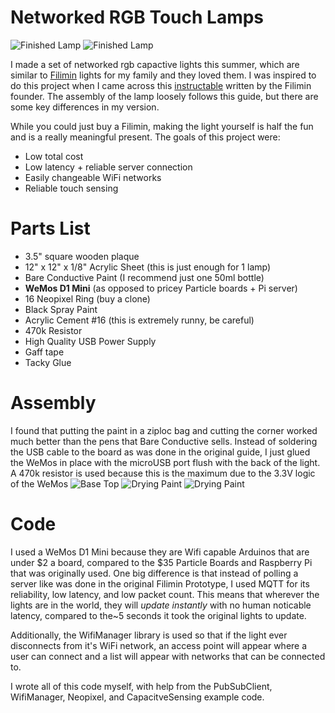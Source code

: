 # Networked RGB Touch Lamps

![Finished Lamp](https://github.com/dgorbunov/WifiTouchLights/blob/master/Photos/IMG_3224.jpg)
![Finished Lamp](https://github.com/dgorbunov/WifiTouchLights/blob/master/Photos/IMG_3223.jpg)

I made a set of networked rgb capactive lights this summer, which are similar to [Filimin](https://filimin.com/) lights for my family and they loved them. I was inspired to do this project when I came across this [instructable](https://www.instructables.com/id/Networked-RGB-Wi-Fi-Decorative-Touch-Lights/) written by the Filimin founder. The assembly of the lamp loosely follows this guide, but there are some key differences in my version.

While you could just buy a Filimin, making the light yourself is half the fun and is a really meaningful present. The goals of this project were:

 - Low total cost
 - Low latency + reliable server connection
 - Easily changeable WiFi networks
 - Reliable touch sensing
# Parts List
 - 3.5" square wooden plaque
 - 12" x 12" x 1/8" Acrylic Sheet (this is just enough for 1 lamp)
 -  Bare Conductive Paint (I recommend just one 50ml bottle)
 - **WeMos D1 Mini** (as opposed to pricey Particle boards + Pi server)
 - 16 Neopixel Ring (buy a clone)
 - Black Spray Paint
 - Acrylic Cement #16 (this is extremely runny, be careful)
 - 470k Resistor
 - High Quality USB Power Supply
 - Gaff tape
 - Tacky Glue

# Assembly
I found that putting the paint in a ziploc bag and cutting the corner worked much better than the pens that Bare Conductive sells. Instead of soldering the USB cable to the board as was done in the original guide, I just glued the WeMos in place with the microUSB port flush with the back of the light. A 470k resistor is used because this is the maximum due to the 3.3V logic of the WeMos
![Base Top](https://github.com/dgorbunov/WifiTouchLights/blob/master/Photos/IMG_3199.jpg)
![Drying Paint](https://github.com/dgorbunov/WifiTouchLights/blob/master/Photos/IMG_3210.jpg)
![Drying Paint](https://github.com/dgorbunov/WifiTouchLights/blob/master/Photos/IMG_3212.jpg)

# Code
I used a WeMos D1 Mini because they are Wifi capable Arduinos that are under $2 a board, compared to the $35 Particle Boards and Raspberry Pi that was originally used. One big difference is that instead of polling a server like was done in the original Filimin Prototype, I used MQTT for its reliability, low latency, and low packet count. This means that wherever the lights are in the world, they will *update instantly* with no human noticable latency, compared to the~5 seconds it took the original lights to update.

Additionally, the WifiManager library is used so that if the light ever disconnects from it's WiFi network, an access point will appear where a user can connect and a list will appear with networks that can be connected to.

I wrote all of this code myself, with help from the PubSubClient, WifiManager, Neopixel, and CapacitveSensing example code.



